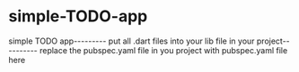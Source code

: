 # simple-TODO-app
simple TODO app--------- 
put all .dart files into your lib file in your project---------- 
replace the pubspec.yaml file in you project with pubspec.yaml file here
